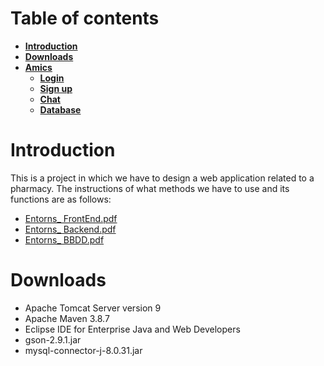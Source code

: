 # Table of contents
 * [**Introduction**](#introduction)
 * [**Downloads**](#downloads)
 * [**Amics**](#amics)
    * [**Login**](#login)
    * [**Sign up**](#sign-up)
    * [**Chat**](#chat)
    * [**Database**](#database)

# Introduction 

This is a project in which we have to design a web application related to a pharmacy. The instructions of what methods we have to use and its functions are as follows:

* [Entorns_ FrontEnd.pdf](https://github.com/SPiedra955/pharmacy/files/11657564/Entorns_.FrontEnd.pdf)
* [Entorns_ Backend.pdf](https://github.com/SPiedra955/pharmacy/files/11657566/Entorns_.Backend.pdf)
* [Entorns_ BBDD.pdf](https://github.com/SPiedra955/pharmacy/files/11657576/Entorns_.BBDD.pdf)

# Downloads

* Apache Tomcat Server version 9
* Apache Maven 3.8.7
* Eclipse IDE for Enterprise Java and Web Developers
* gson-2.9.1.jar
* mysql-connector-j-8.0.31.jar

#
